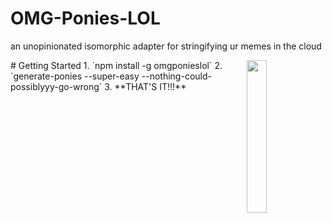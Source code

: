 # OMG-Ponies-LOL
an unopinionated isomorphic adapter for stringifying ur memes in the cloud

<img align=right width=25% height=25% src="http://www.reactionface.info/sites/default/files/images/1287666826226.png"/>
# Getting Started
1. `npm install -g omgponieslol`
2. `generate-ponies --super-easy --nothing-could-possiblyyy-go-wrong`
3. **THAT'S IT!!!**
